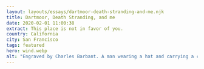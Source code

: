 ```yaml
---
layout: layouts/essays/dartmoor-death-stranding-and-me.njk
title: Dartmoor, Death Stranding, and me
date: 2020-02-01 11:00:38
extract: This place is not in favor of you.
country: California
city: San Francisco
tags: featured
hero: wind.webp
alt: "Engraved by Charles Barbant. A man wearing a hat and carrying a canvas cover rolled up under his arm walks against the wind in a hail storm."
---
```

